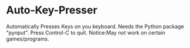 # Auto-Key-Presser
Automatically Presses Keys on you keyboard.
Needs the Python package "pynput".
Press Control-C to quit.
Notice:May not work on certain games/programs.
